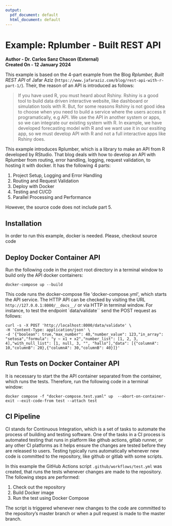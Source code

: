 ```yaml
---
output:
  pdf_document: default
  html_document: default
---
```

# Example: Rplumber - Built REST API

**Author - Dr. Carlos Sanz Chacon (External)**  
**Created On -  12 January 2024**

This example is based on the 4-part example from the Blog *Rplumber, Built REST API* of Jafar Aziz (`https://www.jafaraziz.com/blog/rest-api-with-r-part-1/`). Their, the reason of an API is introduced as follows:

>If you have used R, you must heard about Rshiny. Rshiny is a good tool to build data driven interactive website, like dashboard or simulation tools with R. But, for some reasons Rshiny is not good idea to choose when you need to build a service where the users access it programatically, e.g API. We use the API in another system or apps, so we can integrate our existing system with R. In example, we have developed forecasting model with R and we want use it in our exsiting app, so we must develop API with R and not a full interactive apps like Rshiny does.

This example introduces Rplumber, which is a library to make an API from R developed by RStudio. That blog deals with how to develop an API with Rplumber from routing, error handling, logging, request validation, to hosting it with docker. It has the following 4 parts:

1. Project Setup, Logging and Error Handling
2. Routing and Request Validation
3. Deploy with Docker
4. Testing and CI/CD
5. Parallel Processing and Performance

However, the source code does not include part 5.

## Installation

In order to run this example, docker is needed. Please, checkout source code

## Deploy Docker Container API

Run the following code in the project root directory in a terminal window to build only the API docker containers:

`docker-compose up --build`

This code runs the docker-compose file 'docker-compose.yml', which starts the API service. The HTTP API can be checked by visiting the URL `http://127.0.0.1:8000/__docs__/` or via HTTP in terminal window. For instance, to test the endpoint `data/validate`` send the POST request as follows:

`curl -s -X POST 'http://localhost:8000/data/validate' \`  
`-H 'Content-Type: application/json' \`  
`-d '{"boolean": true,"max_number": 40,"number_value": 123,"in_array": "setosa","formula": "y ~ x1 + x2","number_list": [1, 2, 3, 4],"with_null_list": [1, null, 3, "", "hallo"],"data": [{"columnA": 10,"columnB": 20},{"columnA": 30,"columnB": 40}]}'`

## Run Tests on Docker Container API

It is necessary to start the the API container separated from the container, which runs the tests. Therefore, run the following code in a terminal window:

`docker compose -f "docker-compose.test.yaml" up  --abort-on-container-exit --exit-code-from test --attach test`

## CI Pipeline

CI stands for Continuous Integration, which is a set of tasks to automate the process of building and testing software. One of the tasks in a CI process is automated testing that runs in platform like github actions, gitlab runner, or any other CI platforms as it helps ensure the changes are tested before they are released to users. Testing typically runs automatically whenever new code is committed to the repository, like github or gitlab with some scripts.

In this example the GitHub Actions script `.github/workflows/test.yml` was created, that runs the tests whenever changes are made to the repository. The following steps are performed:

1. Check out the repository
2. Build Docker image
3. Run the test using Docker Compose

The script is triggered whenever new changes to the code are committed to the repository’s master branch or when a pull request is made to the master branch.
